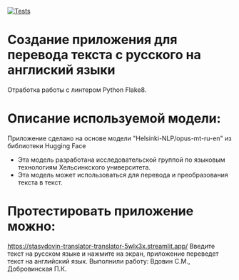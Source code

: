 [![Tests](https://github.com/Stasvdovin/Translator/actions/workflows/python-app.yml/badge.svg)](https://github.com/Stasvdovin/Translator/actions/workflows/python-app.yml)
# Создание приложения для перевода текста с русского на англиский языки
Отработка работы с линтером Python Flake8. 
# Описание используемой модели: 
Приложение сделано на основе модели "Helsinki-NLP/opus-mt-ru-en" из библиотеки Hugging Face
* Эта модель разработана  исследовательской группой по языковым технологиям Хельсинкского университета. 
* Эта модель может использоваться для перевода и преобразования текста в текст.
# Протестировать приложение можно:
 https://stasvdovin-translator-translator-5wlx3x.streamlit.app/
Введите текст на русском языке и нажмите на экран, приложение переведет текст на английский язык.
 Выполнили работу: Вдовин С.М., Добровинская П.К.
